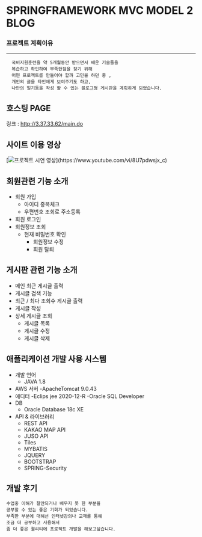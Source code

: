 # SPRINGFRAMEWORK  MVC MODEL 2 BLOG




### 프로젝트 계획이유
-----------------------
```
  국비지원훈련을 약 5개월동안 받으면서 배운 기술들을 
  복습하고 확인하여 부족한점을 찾기 위해  
  어떤 프로젝트를 만들어야 할까 고민을 하던 중 , 
  개인의 글을 타인에게 보여주기도 하고, 
  나만의 일기등을 작성 할 수 있는 블로그형 게시판을 계획하게 되었습니다.
```

## 호스팅 PAGE
링크 : http://3.37.33.62/main.do

## 사이트 이용 영상

[![프로젝트 시연 영상](https://img.youtube.com/vi/8U7pdwsjx_c/0.jpg")](https://www.youtube.com/vi/8U7pdwsjx_c)

## 회원관련 기능 소개
- 회원 가입
  - 아이디 중복체크
  - 우편번호 조회로 주소등록
- 회원 로그인
- 회원정보 조회
  - 현재 비밀번호 확인 
    - 회원정보 수정
    - 회원 탈퇴

## 게시판 관련 기능 소개
- 메인 최근 게시글 출력
- 게시글 검색 기능
- 최근 / 최다 조회수 게시글 출력
- 게시글 작성
- 상세 게시글 조회
  - 게시글 목록
  - 게시글 수정
  - 게시글 삭제

## 애플리케이션 개발 사용 시스템
- 개발 언어
  - JAVA 1.8
- AWS 서버
  -ApacheTomcat 9.0.43
-  에디터
  -Eclips jee 2020-12-R
  -Oracle SQL Developer
- DB
  - Oracle Database 18c XE
- API & 라이브러리
  - REST API 
  - KAKAO MAP API
  - JUSO API
  - Tiles
  - MYBATIS
  - JQUERY
  - BOOTSTRAP
  - SPRING-Security
## 개발 후기 
```
수업중 이해가 잘안되거나 배우지 못 한 부분을 
공부할 수 있는 좋은 기회가 되었습니다. 
부족한 부분에 대해선 인터넷강의나 교재를 통해 
조금 더 공부하고 사용해서 
좀 더 좋은 퀄리티에 프로젝트 개발을 해보고싶습니다.
```

